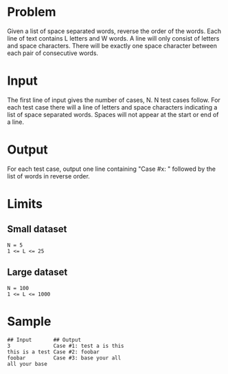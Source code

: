 # Problem

Given a list of space separated words, reverse the order of the words. Each
line of text contains L letters and W words. A line will only consist of
letters and space characters. There will be exactly one space character
between each pair of consecutive words.

# Input

The first line of input gives the number of cases, N.
N test cases follow. For each test case there will a line of letters and
space characters indicating a list of space separated words. Spaces will
not appear at the start or end of a line.

# Output

For each test case, output one line containing "Case #x: " followed by the
list of words in reverse order.

# Limits

## Small dataset

    N = 5
    1 <= L <= 25

## Large dataset

    N = 100
    1 <= L <= 1000

# Sample

    ## Input       ## Output               
    3              Case #1: test a is this 
    this is a test Case #2: foobar         
    foobar         Case #3: base your all  
    all your base                          
